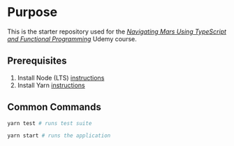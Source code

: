 # Purpose

This is the starter repository used for the _[Navigating Mars Using TypeScript and Functional Programming]()_ Udemy course.

## Prerequisites

1. Install Node (LTS) [instructions](https://nodejs.org/en/download/prebuilt-installer/current)
1. Install Yarn [instructions](https://yarnpkg.com/getting-started/install)

## Common Commands

```sh
yarn test # runs test suite

yarn start # runs the application
```

